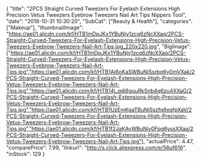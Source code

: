 {
	"title": "2PCS Straight Curved Tweezers For Eyelash Extensions High Precision Vetus Tweezers Eyebrow Tweezers Nail Art Tips Nippers Tool",
	"date": "2018-10-31 10:30:20",
	"SubCat": ["Beauty & Health"],
	"categories": ["Makeup"],
	"thumbnailImage": "https://ae01.alicdn.com/kf/HTB1mDpJKx1YBuNjy1zcq6zNcXXaq/2PCS-Straight-Curved-Tweezers-For-Eyelash-Extensions-High-Precision-Vetus-Tweezers-Eyebrow-Tweezers-Nail-Art-Tips.jpg_220x220.jpg",
	"BigImage": ["https://ae01.alicdn.com/kf/HTB1mDpJKx1YBuNjy1zcq6zNcXXaq/2PCS-Straight-Curved-Tweezers-For-Eyelash-Extensions-High-Precision-Vetus-Tweezers-Eyebrow-Tweezers-Nail-Art-Tips.jpg","https://ae01.alicdn.com/kf/HTB1Ai6oKaSWBuNjSsrbq6y0mVXak/2PCS-Straight-Curved-Tweezers-For-Eyelash-Extensions-High-Precision-Vetus-Tweezers-Eyebrow-Tweezers-Nail-Art-Tips.jpg","https://ae01.alicdn.com/kf/HTB14j_qdi6guuRkSnb4q6zu4XXaG/2PCS-Straight-Curved-Tweezers-For-Eyelash-Extensions-High-Precision-Vetus-Tweezers-Eyebrow-Tweezers-Nail-Art-Tips.jpg","https://ae01.alicdn.com/kf/HTB1UzEmKgaTBuNjSszfq6xgfpXaV/2PCS-Straight-Curved-Tweezers-For-Eyelash-Extensions-High-Precision-Vetus-Tweezers-Eyebrow-Tweezers-Nail-Art-Tips.jpg","https://ae01.alicdn.com/kf/HTB1f2JaKAyWBuNjy0Fpq6yssXXaa/2PCS-Straight-Curved-Tweezers-For-Eyelash-Extensions-High-Precision-Vetus-Tweezers-Eyebrow-Tweezers-Nail-Art-Tips.jpg"],
	"actualPrice": 4.47,
	"comparePrice": 7.99,
	"linkurl": "http://s.click.aliexpress.com/e/56uf616",
	"inStock": 129
}
